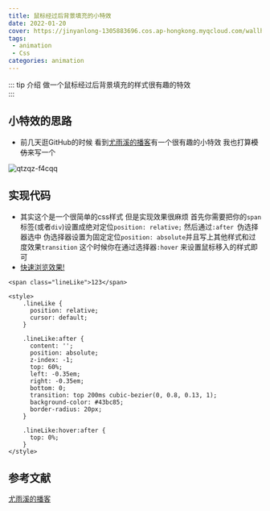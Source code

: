 ```yaml
---
title: 鼠标经过后背景填充的小特效
date: 2022-01-20
cover: https://jinyanlong-1305883696.cos.ap-hongkong.myqcloud.com/wallhaven-e7rppl.jpg
tags:
 - animation
 - Css
categories: animation
---
```


::: tip 介绍
做一个鼠标经过后背景填充的样式很有趣的特效<br>
:::

<!-- more -->

## 小特效的思路

* 前几天逛GitHub的时候 看到[尤雨溪的播客](https://evanyou.me/)有一个很有趣的小特效 我也打算~~模仿~~来写一个

![qtzqz-f4cqq](https://jinyanlong-1305883696.cos.ap-hongkong.myqcloud.com/qtzqz-f4cqq.gif)

## 实现代码

* 其实这个是一个很简单的css样式 但是实现效果很麻烦 首先你需要把你的`span`标签(或者`div`)设置成绝对定位`position: relative;` 然后通过`:after `伪选择器选中 伪选择器设置为固定定位`position: absolute`并且写上其他样式和过度效果`transition` 这个时候你在通过选择器`:hover` 来设置鼠标移入的样式即可
* [快速浏览效果!](https://codepen.io/1079265662/pen/OJxYeKw)

```vue
<span class="lineLike">123</span>
  
<style>
    .lineLike {
      position: relative;
      cursor: default;
    }

    .lineLike:after {
      content: '';
      position: absolute;
      z-index: -1;
      top: 60%;
      left: -0.35em;
      right: -0.35em;
      bottom: 0;
      transition: top 200ms cubic-bezier(0, 0.8, 0.13, 1);
      background-color: #43bc85;
      border-radius: 20px;
    }

    .lineLike:hover:after {
      top: 0%;
    }
</style>    
```

## 参考文献

[尤雨溪的播客](https://evanyou.me/)
